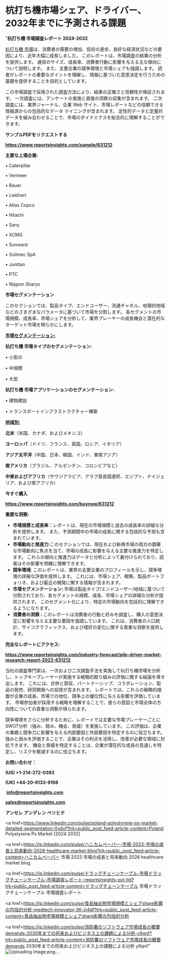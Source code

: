  # 杭打ち機市場シェア、ドライバー、2032年までに予測される課題

 "<strong>杭打ち機 市場調査レポート 2024-2032</strong>

<a href=https://www.reportsinsights.com/sample/631212>杭打ち機 市場</a>は、消費者の需要の増加、技術の進歩、良好な経済状況などの要因により、近年大幅に成長しました。 このレポートは、市場調査の結果の分析を提供します。 通貨のサイズ、成長率、消費者行動に影響を与える主な傾向について説明します。 また、主要企業の競争環境と市場シェアも強調します。 読者がレポートの重要なポイントを理解し、情報に基づいた意思決定を行うための基礎を提供することを目的としています。

この市場調査で採用された調査方法により、結果の正確さと信頼性が保証されます。 一次調査には、アンケートの実施と直接の洞察の収集が含まれます。 二次調査には、業界ジャーナル、企業 Web サイト、市場レポートなどの信頼できる情報源からの包括的なデータ マイニングが含まれます。 定性的データと定量的データを組み合わせることで、市場のダイナミクスを総合的に理解することができます。

<strong><b>サンプルPDFをリクエストする</b></strong>

<a href=https://www.reportsinsights.com/sample/631212><strong><u>https://www.reportsinsights.com/sample/631212</u></strong></a>

<strong>主要な上場企業:</strong>

• Caterpillar

• Vermeer

• Bauer

• Liebherr

• Atlas Copco

• Hitachi

• Sany

• XCMG

• Sunward

• Soilmec SpA

• Junttan

• PTC

• Nippon Sharyo

<strong>市場セグメンテーション</strong>

このセクションでは、製品タイプ、エンドユーザー、流通チャネル、地理的地域などのさまざまなパラメータに基づいて市場を分割します。 各セグメントの市場規模、成長率、市場シェアを分析して、業界プレーヤーの成長機会と潜在的なターゲット市場を明らかにします。

<strong><u>市場セグメンテーション</u></strong><strong><u>:</u></strong>

<strong>杭打ち機 市場タイプのセグメンテーション:</strong>

• 小型の

• 中規模

• 大型

<strong>杭打ち機 市場アプリケーションのセグメンテーション:</strong>

• 建物建設

• トランスポートインフラストラクチャー構築

<strong><u>地域別</u></strong><strong><u>:</u></strong>

<strong>北米</strong>（米国、カナダ、およびメキシコ）

<strong>ヨーロッパ</strong>（ドイツ、フランス、英国、ロシア、イタリア）

<strong>アジア太平洋</strong>（中国、日本、韓国、インド、東南アジア）

<strong>南アメリカ</strong>（ブラジル、アルゼンチン、コロンビアなど）

<strong>中東およびアフリカ</strong>（サウジアラビア、アラブ首長国連邦、エジプト、ナイジェリア、および南アフリカ）

<strong>今すぐ購入</strong>

<a href=https://www.reportsinsights.com/buynow/631212><strong><u>https://www.reportsinsights.com/buynow/631212</u></strong></a>

<strong>重要な洞察:</strong>
<ul>
  <li><strong>市場規模と成長率：</strong>レポートは、現在の市場規模と過去の成長率の詳細な分析を提供します。 また、予測期間中の市場の成長に関する包括的な予測も含まれています。</li>
  <li><strong>市場動向と推進力:</strong>このセクションでは、現在および新興市場の両方の顕著な市場動向に焦点を当て、市場の成長に影響を与える主要な推進力を特定します。 これらの傾向と推進力はデータと分析によって裏付けられており、読者はその影響を明確に理解できます。</li>
  <li><strong>競争環境</strong>: このレポートは、業界の主要企業のプロフィールを示し、競争環境の詳細な評価を提供します。 これには、市場シェア、戦略、製品ポートフォリオ、および最近の開発に関する情報が含まれます。</li>
  <li><strong>市場セグメンテーション: </strong>市場は製品タイプ/エンドユーザー/地域に基づいて分割されており、各セグメントの規模、成長、市場シェアの詳細な分析が提供されます。 このセグメント化により、特定の市場動向を包括的に理解できるようになります。</li>
  <li><strong>消費者の洞察 : </strong>このレポートは消費者の行動と好みを調査し、購入の意思決定に影響を与える主要な要因を強調しています。 これは、消費者の人口統計、サイコグラフィックス、および嗜好の変化に関する貴重な洞察を提供します。</li>
</ul>
<strong>完全なレポートにアクセス:</strong>

<a href=https://www.reportsinsights.com/industry-forecast/pile-driver-market-research-report-2022-631212><strong><u><b>https://www.reportsinsights.com/industry-forecast/pile-driver-market-research-report-2022-631212</b></u></strong></a>

当社の調査専門家は、一次および二次調査手法を実施して杭打ち機市場を分析し、トップキープレーヤーが実施する戦略的取り組みの評価に関する結論を導き出します。 これには、合併と買収、パートナーシップ、コラボレーション、製品の発売、研究開発への投資が含まれます。 レポートでは、これらの戦略的措置が企業の成長、市場での地位、競争上の優位性に与える影響を評価しています。 市場参加者が採用する戦略を理解することで、彼らの意図と市場全体の方向性についての貴重な洞察が得られます。

競争環境をさらに分析するために、レポートでは主要な市場プレーヤーごとにSWOT分析（強み、弱み、機会、脅威）を実施しています。 この評価は、企業の業績と競争力に影響を与える内部要因と外部要因を特定するのに役立ちます。 強みと弱みを評価することで、企業はその利点を活用し、改善が必要な領域に対処できます。 機会と脅威を特定することは、企業が潜在的な成長の見通しを特定し、リスクを軽減するのに役立ちます。

<strong>お問い合わせ：</strong>

<strong>(US) +1-214-272-0393</strong>

<strong>(UK) +44-20-8133-9198</strong>

<strong> </strong><a href=info@reportsinsights.com><strong><u>info@reportsinsights.com</u></strong></a>

<a href=sales@reportsinsights.com><strong><u>sales@reportsinsights.com</u></strong></a>

<strong>アンセレ アンデレン ベリヒテ</strong>

<a href=https://www.linkedin.com/pulse/poland-polystyrene-ps-market-detailed-segmentation-0ydvf?trk=public_post_feed-article-content>Poland Polystyrene Ps Market [2024 2032]</a>

<a href=https://jp.linkedin.com/pulse/ハニカムペーパー-市場-2023-市場の成長と将来動向-2028-healthcare-market-blog?trk=public_post_feed-article-content>ハニカムペーパー 市場 2023 市場の成長と将来動向 2028 healthcare market blog</a>

<a href=https://jp.linkedin.com/pulse/ドラッグチェーンケーブル-市場ドラッグチェーンケーブル-市場調査レポート-reportsinsights-pvt-ltd?trk=public_post_feed-article-content>ドラッグチェーンケーブル 市場ドラッグチェーンケーブル 市場調査レポート</a>

<a href=https://jp.linkedin.com/pulse/食品抽出物市場規模とシェアshare影響の包括的分析-medtech-innovator-36-zj4df?trk=public_post_feed-article-content>食品抽出物市場規模とシェアshare影響の包括的分析</a>

<a href=https://jp.linkedin.com/pulse/消防署のソフトウェア市場成長の概要demands-2030年までの将来およびビジネス上の課題による分析-y9qnf?trk=public_post_feed-article-content>消防署のソフトウェア市場成長の概要demands 2030年までの将来およびビジネス上の課題による分析 y9qnf</a>"
![Uploading image.png…]()
